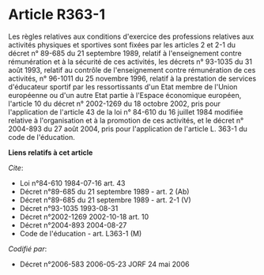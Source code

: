 # Article R363-1

Les règles relatives aux conditions d'exercice des professions relatives aux activités physiques et sportives sont fixées par
les articles 2 et 2-1 du décret n° 89-685 du 21 septembre 1989, relatif à l'enseignement contre rémunération et à la sécurité
de ces activités, les décrets n° 93-1035 du 31 août 1993, relatif au contrôle de l'enseignement contre rémunération de ces
activités, n° 96-1011 du 25 novembre 1996, relatif à la prestation de services d'éducateur sportif par les ressortissants
d'un Etat membre de l'Union européenne ou d'un autre Etat partie à l'Espace économique européen, l'article 10 du décret n°
2002-1269 du 18 octobre 2002, pris pour l'application de l'article 43 de la loi n° 84-610 du 16 juillet 1984 modifiée
relative à l'organisation et à la promotion de ces activités, et le décret n° 2004-893 du 27 août 2004, pris pour
l'application de l'article L. 363-1 du code de l'éducation.

**Liens relatifs à cet article**

_Cite_:

  - Loi n°84-610 1984-07-16 art. 43
  - Décret n°89-685 du 21 septembre 1989 - art. 2 (Ab)
  - Décret n°89-685 du 21 septembre 1989 - art. 2-1 (V)
  - Décret n°93-1035 1993-08-31
  - Décret n°2002-1269 2002-10-18 art. 10
  - Décret n°2004-893 2004-08-27
  - Code de l'éducation - art. L363-1 (M)

_Codifié par_:

  - Décret n°2006-583 2006-05-23 JORF 24 mai 2006

